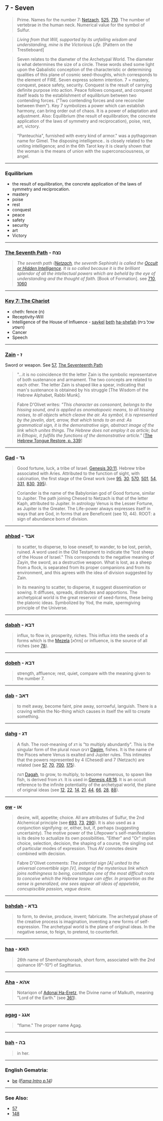 ## 7 - Seven
> Prime. Names for the number 7: [Netzach](148), [525](525), [710](710). The number of vertebrae in the human neck. Numerical value for the symbol of Sulfur.

> *Living from that Will, supported by its unfailing wisdom and understanding, mine is the Victorious Life.* [Pattern on the Trestleboard]

> Seven relates to the diameter of the Archetypal World. The diameter is what determines the size of a circle. These words shed some light upon the Qabalistic conception of the characteristic or determining qualities of this plane of cosmic seed-thoughts, which corresponds to the element of FIRE. Seven express solemn intention. 7 = mastery, conquest, peace safety, security. Conquest is the result of carrying definite purpose into action. Peace follows conquest, and conquest itself leads to the establishment of equilibrium between two contending forces. ("Two contending forces and one reconciler between them"). Key 7 symbolizes a power which can establish harmony, can bring order out of chaos. It is a power of adaptation and adjustment. Also: Equilibrium (the result of equilibration; the concrete application of the laws of symmetry and reciprocation), poise, rest, art, victory.

> "Panteuchia", furnished with every kind of armor." was a pythagorean name for Gimel. The disposing intelligence.. is closely related to the uniting intelligence; and in the 6th Tarot key it is clearly shown that the woman is the means of union with the superconsciousness, or angel.


---

### Equilibrium

- the result of equilibration, the concrete application of the laws of symmetry and reciprocation.
- mastery
- poise
- rest
- conquest
- peace
- safety
- security
- art
- Victory

---

### [The Seventh Path](/keys/NTzCh) - נצח
> *The seventh path ([Netzach](/keys/NTzCh), the seventh Sephirah) is called the [Occult or Hidden Intelligence](/keys/ShKL.NSThR). It is so called because it is the brilliant splendor of all the intellectual powers which are beheld by the eye of understanding and the thought of faith.* [Book of Formation]. see [710](710), [1060](1060)

---

### [Key 7: The Chariot](/keys/Ch)

- cheth: fence (ח)
- Receptivity-Will
- Intelligence of the House of Influence - [saykel](/keys/ShKL) [beth](/keys/BITh) [ha-shefah](/keys/HShPO) (שכל בית השפע)
- Cancer
- Speech

---

### [Zain](/keys/Z) - ז
Sword or weapon. See [57](57), [The Seventeenth Path](17)

> "...it is no coincidence tht the letter Zain is the symbolic representatve of both sustenance and armament. The two concepts are related to each other. The letter Zain is shaped like a spear, indicating that man's sustenance is obtained by his struggle [The Wisdom of the Hebrew Alphabet, Rabbi Munk].

> Fabre D'Olivet writes: *"This character as consonant, belongs to the hissing sound, and is applied as onomatopoeic means, to all hissing noises, to all objects which cleave the air. As symbol, it is represented by the javelin, dart, arrow, that which tends to an end: As grammatical sign, it is the demonstrative sign, abstract image of the link which unites things. The Hebrew does not employ it as article; but in Ethopic, it fulfills the functions of the demonstrative article."* [[The Hebrew Tongue Restore, p. 339](https://archive.org/stream/hebraictongueres00fabriala#page/n359)]

---

### [Gad](/keys/GD) - גד
> Good fortune, luck, a tribe of Israel. [Genesis 30:11](http://biblehub.com/genesis/30-11.htm). Hebrew tribe associated with Aries. Attributed to the function of sight, with calcination, the first stage of the Great work (see [95](95), [30](30), [570](570), [501](501), [54](54), [331](331), [830](830), [395](395)).

> Coriander is the name of the Babylonian god of Good fortune, similar to Jupiter. The path joining Chesed to Netzach is that of the letter Kaph, attributed to Jupiter. In astrology Venus is the Lesser Fortune, as Jupiter is the Greater. The Life-power always expresses itself in ways that are God, in forms that are Beneficent (see 10, 44). ROOT: a sign of abundance born of division.

---

### [ahbad](/keys/ABD) - אבד
> to scatter, to disperse, to lose oneself, to wander, to be lost, perish, ruined. A word used in the Old Testament to indicate the "lost sheep of the House of Israel." This corresponds to the negative meaning of Zayin, the sword, as a destructive weapon. What is lost, as a sheep from a flock, is separated from its proper companions and from its environment, and this agrees with the idea of division suggested by Zain.

> In its meaning to scatter, to disperse, it suggest dissemination or sowing. It diffuses, spreads, distributes and apportions. The archetypical world is the great reservoir of seed-forms, these being the platonic ideas. Symbolized by Yod, the male, spermgiving principle of the Universe.

---

### [dabah](/keys/DBA) - דבא
> influx, to flow in, prosperity, riches. This influx into the seeds of a forms which is the [Mezela](/keys/MZLA) [מזלא] or influence, is the source of all riches (see [78](78)).

---

### [dobeh](/keys/DBA) - דבא
> strength, affluence; rest, quiet, compare with the meaning given to the number 7.

---

### [dab](/keys/DAB) - דאב
> to melt away, become faint, pine away, sorrowful, languish. There is a craving within the No-thing which causes in itself the will to create something.

---

### [dahg](/keys/DG) - דג
> A fish. The root-meaning of דג is "to multiply abundantly". This is the singular form of the plural noun דגים [Dagim](/keys/DGIM), fishes. It is the name of the Pisces where Venus is exalted and Jupiter rules. This intimates that the powers represented by 4 (Chesed) and 7 (Netzach) are related (see [57](57), [70](70), [700](700), [175](175)).

> דגה [Dagah](/keys/DGH), to grow, to multiply, to become numerous, to spawn like fish, is derived from דג. It is used in [Genesis 48:16](http://biblehub.com/genesis/48-16.htm). It is an occult reference to the infinite potentiality of the archetypal world, the plane of original ideas (see [12](12), [22](22), [14](14), [21](21), [44](44), [66](66), [28](28), [88](88)).

---

### [ow](/keys/AV) - או
> desire, will, appetite; choice. All are attributes of Sulfur, the 2nd Alchemical principle (see [693](693), [73](73), [290](290)). It is also used as a conjunction signifying: or, either, but, if, perhaps (suggesting uncertainty). The motive power of the Lifepower's self-manifestation is its desire to actualize its own possibilities. "Either" and "Or" implies choice, selection, decision, the shaping of a course, the singling out of particular modes of expression. Thus AV connotes desire combined with decision.

> Fabre D'Olivet comments: *The potential sign [A] united to the universal convertible sign [V], image of the mysterious link which joins nothingness to being, constitutes one of the most difficult roots to conceive which the Hebrew tongue can offer. In proportion as the sense is generalized, one sees appear all ideas of appeteble, concupiscible passion, vague desire.*

---

### [bahdah](/keys/BDA) - בדא
> to form, to devise, produce, invent; fabricate. The archetypal phase of the creative process is imagination, inventing a new forms of self-expression. The archetypal world is the plane of original ideas. In the negative sense, to feign, to pretend, to counterfeit.

---

### [haa](/keys/HAA) - האא
> 26th name of Shemhamphorash, short form, associated with the 2nd quinance (6°-10°) of Sagittarius.

---

### [Aha](/keys/AHA) - אהא
> Notariqon of [Adonai Ha-Eretz](/keys/ADNI.HARTz), the Divine name of Malkuth, meaning "Lord of the Earth." (see [361](361)).

---

### [agag](/keys/AGG) - אגג
> "flame." The proper name Agag.

---

### [bah](/keys/BH) - בה
> in her.

---

### English Gematria:

- [be](/english?word=be) *([Fama Intro p.14](https://archive.org/stream/fameconfessionof00vaug#page/n14))*

---

### See Also:

- [57](57)
- [148](148)





